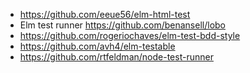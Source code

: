 - https://github.com/eeue56/elm-html-test
- Elm test runner https://github.com/benansell/lobo
- https://github.com/rogeriochaves/elm-test-bdd-style
- https://github.com/avh4/elm-testable
- https://github.com/rtfeldman/node-test-runner
